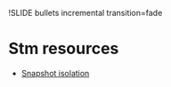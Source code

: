!SLIDE bullets incremental transition=fade

# Stm resources

* [Snapshot isolation](http://en.wikipedia.org/wiki/Snapshot_isolation)
